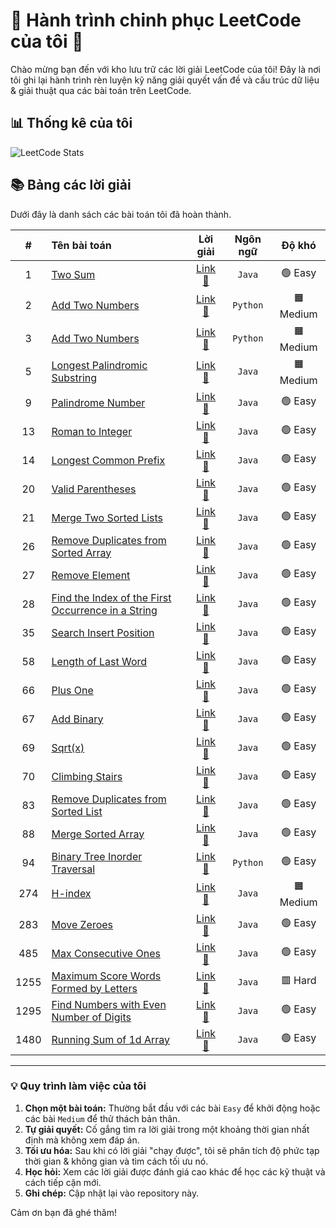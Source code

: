 # 🚀 Hành trình chinh phục LeetCode của tôi 🚀

Chào mừng bạn đến với kho lưu trữ các lời giải LeetCode của tôi! Đây là nơi tôi ghi lại hành trình rèn luyện kỹ năng giải quyết vấn đề và cấu trúc dữ liệu & giải thuật qua các bài toán trên LeetCode.

## 📊 Thống kê của tôi

![LeetCode Stats](https://leetcard.jacoblin.cool/Domiverse?theme=dark&font=Piazzolla&ext=heatmap)


## 📚 Bảng các lời giải

Dưới đây là danh sách các bài toán tôi đã hoàn thành.

| # | Tên bài toán | Lời giải | Ngôn ngữ | Độ khó |
|:---:|:--- |:---:|:---:|:---:|
| 1 | [Two Sum](https://leetcode.com/problems/two-sum/) | [Link 🔗](https://github.com/domiverse/leetcode-solutions/blob/main/1.two-sum.py) | `Java` | 🟢 Easy |
| 2 | [Add Two Numbers](https://leetcode.com/problems/add-two-numbers/) | [Link 🔗](https://github.com/domiverse/leetcode-solutions/blob/main/2.add-two-numbers.py) | `Python` | 🟧 Medium |
| 3 | [Add Two Numbers](https://leetcode.com/problems/longest-substring-without-repeating-characters/) | [Link 🔗](https://github.com/domiverse/leetcode-solutions/blob/main/3.longest-substring-without-repeating-characters.py) | `Python` | 🟧 Medium |
| 5 | [Longest Palindromic Substring](https://leetcode.com/problems/longest-palindromic-substring/) | [Link 🔗](https://github.com/domiverse/leetcode-solutions/blob/main/5.longest-palindromic-substring.java) | `Java` | 🟧 Medium |
| 9 | [Palindrome Number](https://leetcode.com/problems/palindrome-number/) | [Link 🔗](https://github.com/domiverse/leetcode-solutions/blob/main/9.palindrome-number.java) | `Java` | 🟢 Easy |
| 13 | [Roman to Integer](https://leetcode.com/problems/roman-to-integer/) | [Link 🔗](https://github.com/domiverse/leetcode-solutions/blob/main/13.roman-to-integer.java) | `Java` | 🟢 Easy |
| 14 | [Longest Common Prefix  ](https://leetcode.com/problems/longest-common-prefix/) | [Link 🔗](https://github.com/domiverse/leetcode-solutions/blob/main/14.longest-common-prefix.java) | `Java` | 🟢 Easy |
| 20 | [Valid Parentheses](https://leetcode.com/problems/valid-parentheses/) | [Link 🔗](https://github.com/domiverse/leetcode-solutions/blob/main/20.valid-parenthesesy.java) | `Java` | 🟢 Easy |
| 21 | [Merge Two Sorted Lists](https://leetcode.com/problems/merge-two-sorted-lists/) | [Link 🔗](https://github.com/domiverse/leetcode-solutions/blob/main/21.merge-two-sorted-lists.java) | `Java` | 🟢 Easy |
| 26 | [Remove Duplicates from Sorted Array](https://leetcode.com/problems/remove-duplicates-from-sorted-array/) | [Link 🔗](https://github.com/domiverse/leetcode-solutions/blob/main/26.remove-duplicates-from-sorted-array.java) | `Java` | 🟢 Easy |
| 27 | [Remove Element](https://leetcode.com/problems/remove-element/) | [Link 🔗](https://github.com/domiverse/leetcode-solutions/blob/main/27.remove-element.java) | `Java` | 🟢 Easy |
| 28 | [Find the Index of the First Occurrence in a String](https://leetcode.com/problems/find-the-index-of-the-first-occurrence-in-a-string/) | [Link 🔗](https://github.com/domiverse/leetcode-solutions/blob/main/28.find-the-index-of-the-first-occurrence-in-a-string.java) | `Java` | 🟢 Easy |
| 35 | [Search Insert Position](https://leetcode.com/problems/search-insert-position/) | [Link 🔗](https://github.com/domiverse/leetcode-solutions/blob/main/35.search-insert-position.java) | `Java` | 🟢 Easy |
| 58 | [Length of Last Word](https://leetcode.com/problems/length-of-last-word/) | [Link 🔗](https://github.com/domiverse/leetcode-solutions/blob/main/58.length-of-last-word.java) | `Java` | 🟢 Easy |
| 66 | [Plus One](https://leetcode.com/problems/plus-one/) | [Link 🔗](https://github.com/domiverse/leetcode-solutions/blob/main/66.plus-one.java) | `Java` | 🟢 Easy |
| 67 | [Add Binary](https://leetcode.com/problems/add-binary/) | [Link 🔗](https://github.com/domiverse/leetcode-solutions/blob/main/67.add-binary.java) | `Java` | 🟢 Easy |
| 69 | [Sqrt(x)](https://leetcode.com/problems/sqrt-x/) | [Link 🔗](https://github.com/domiverse/leetcode-solutions/blob/main/69.sqrt-x.java) | `Java` | 🟢 Easy |
| 70 | [Climbing Stairs](https://leetcode.com/problems/climbing-stairs/) | [Link 🔗](https://github.com/domiverse/leetcode-solutions/blob/main/70.climbing-stairs.java) | `Java` | 🟢 Easy |
| 83 | [Remove Duplicates from Sorted List](https://leetcode.com/problems/remove-duplicates-from-sorted-list/) | [Link 🔗](https://github.com/domiverse/leetcode-solutions/blob/main/83.remove-duplicates-from-sorted-list.java) | `Java` | 🟢 Easy |
| 88 | [Merge Sorted Array](https://leetcode.com/problems/merge-sorted-array/) | [Link 🔗](https://github.com/domiverse/leetcode-solutions/blob/main/88.merge-sorted-array.java) | `Java` | 🟢 Easy |
| 94 | [Binary Tree Inorder Traversal](https://leetcode.com/problems/binary-tree-inorder-traversal/) | [Link 🔗](https://github.com/domiverse/leetcode-solutions/blob/main/94.binary-tree-inorder-traversal.py) | `Python` | 🟢 Easy |
| 274 | [H-index](https://leetcode.com/problems/h-index/) | [Link 🔗](https://github.com/domiverse/leetcode-solutions/blob/main/274.h-index.java) | `Java` | 🟧 Medium |
| 283 | [Move Zeroes](https://leetcode.com/problems/move-zeroe/) | [Link 🔗](https://github.com/domiverse/leetcode-solutions/blob/main/283.move-zeroes.java) | `Java` | 🟢 Easy |
| 485 | [Max Consecutive Ones](https://leetcode.com/problems/max-consecutive-ones/) | [Link 🔗](https://github.com/domiverse/leetcode-solutions/blob/main/485.max-consecutive-ones.java) | `Java` | 🟢 Easy |
| 1255 | [Maximum Score Words Formed by Letters](https://leetcode.com/problems/maximum-score-words-formed-by-letters/) | [Link 🔗](https://github.com/domiverse/leetcode-solutions/blob/main/1255.maximum-score-words-formed-by-letters.java) | `Java` | 🟥 Hard |
| 1295 | [Find Numbers with Even Number of Digits](https://leetcode.com/problems/find-numbers-with-even-number-of-digits/) | [Link 🔗](https://github.com/domiverse/leetcode-solutions/blob/main/1295.find-numbers-with-even-number-of-digits.java) | `Java` | 🟢 Easy |
| 1480 | [Running Sum of 1d Array](https://leetcode.com/problems/running-sum-of-1d-array/) | [Link 🔗](https://github.com/domiverse/leetcode-solutions/blob/main/1480.running-sum-of-1d-array.java) | `Java` | 🟢 Easy |
---

### 💡 Quy trình làm việc của tôi 

1.  **Chọn một bài toán:** Thường bắt đầu với các bài `Easy` để khởi động hoặc các bài `Medium` để thử thách bản thân.
2.  **Tự giải quyết:** Cố gắng tìm ra lời giải trong một khoảng thời gian nhất định mà không xem đáp án.
3.  **Tối ưu hóa:** Sau khi có lời giải "chạy được", tôi sẽ phân tích độ phức tạp thời gian & không gian và tìm cách tối ưu nó.
4.  **Học hỏi:** Xem các lời giải được đánh giá cao khác để học các kỹ thuật và cách tiếp cận mới.
5.  **Ghi chép:** Cập nhật lại vào repository này.

Cảm ơn bạn đã ghé thăm!
